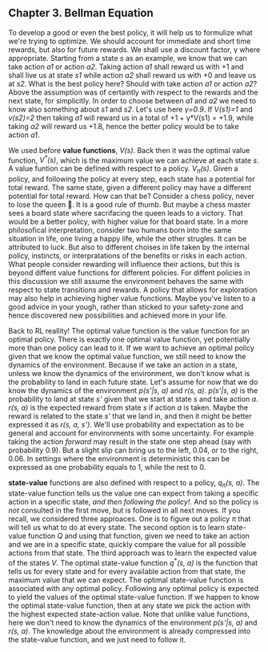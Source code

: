 ## Chapter 3. Bellman Equation

To develop a good or even the best policy, it will help us to formulize what we're trying to optimize. We should account for immediate and short time rewards, but also for future rewards. We shall use a discount factor, &gamma; where appropriate. Starting from a state *s* as an example, we know that we can take action *a1* or action *a2*. Taking action *a1* shall reward us with +1 and shall live us at state *s1* while action *a2* shall reward us with +0 and leave us at *s2*. What is the best policy here? Should with take action *a1* or action *a2*? Above the assumption was of certaintly with respect to the rewards and the next state, for simplicitly. In order to choose between *a1* and *a2* we need to know also something about *s1* and *s2*. Let's use here *&gamma;=0.9*. If *V(s1)=1* and *v(s2)=2* then taking *a1* will reward us in a total of +1 + &gamma;\*V(s1) = +1.9, while taking *a2* will reward us +1.8, hence the better policy would be to take action *a1*.

We used before __value functions__, *V(s)*. Back then it was the optimal value function, *V<sup>\*</sup>(s)*, which is the maximum value we can achieve at each state *s*. A value funtion can be defined with respect to a policy. *V<sub>&pi;</sub>(s)*. 
Given a policy, and following the policy at every step, each state has a potential for total reward. The same state, given a different policy may have a different potential for total reward. How can that be? Consider a chess policy, never to lose the queen 👑. It is a good rule of thumb. But maybe a chess master sees a board state where sacrifacing the queen leads to a victory. That would be a better policy, with higher value for that board state. In a more philosofical interpretation, consider two humans born into the same situation in life, one living a happy life, while the other strugles. It can be attributed to luck. But also to different choises in life taken by the internal policy, instincts, or interpratations of the benefits or risks in each action. What people consider rewarding will influence their actions, but this is beyond diffent value functions for different policies. For diffent policies in this discussion we still assume the environment behaves the same with respect to state transitions and rewards. A policy that allows for exploration may also help in achieving higher value functions. Maybe you've listen to a good advice in your yough, rather than sticked to your safety-zone and hence discovered new possibilities and achieved more in your life.

Back to RL reallity! The optimal value function is the value function for an optimal policy. There is exactly one optimal value function, yet potentially more than one policy can lead to it. If we want to achieve an optimal policy given that we know the optimal value function, we still need to know the dynamics of the environment. Because if we take an action in a state, unless we know the dynamics of the environment, we don't know what is the probability to land in each future state. Let's assume for now that we do know the dynamics of the environment *p(s'|s, a)* and *r(s, a)*. *p(s'|s, a)* is the probability to land at state *s'* given that we start at state *s* and take action *a*. *r(s, a)* is the expected reward from state *s* if action *a* is taken. Maybe the reward is related to the state *s'* that we land in, and then it might be better expressed it as *r(s, a, s')*. We'll use probability and expectation as to be general and account for environments with some uncertainty. For example taking the action *forward* may result in the state one step ahead (say with probability 0.9). But a slight slip can bring us to the left, 0.04, or to the right, 0.06. In settings where the environment is deterministic this can be expressed as one probability equals to 1, while the rest to 0.

__state-value__ functions are also defined with respect to a policy, *q<sub>&pi;</sub>(s, a)*. The state-value function tells us the value one can expect from taking a specific action in a specific state, *and then following the policy!*. And so the policy is *not* consulted in the first move, but is followed in all next moves. If you recall, we considered three approaces. One is to figure out a policy *&pi;* that will tell us what to do at every state. The second option is to learn state-value function *Q* and using that function, given we need to take an action and we are in a specific state, quickly compare the value for all possible actions from that state. The third approach was to learn the expected value of the states *V*. The optimal state-value function *q<sup>\*</sup>(s, a)* is the function that tells us for every state and for every available action from that state, the maximum value that we can expect. The optimal state-value function is associated with any optimal policy. Following any optimal policy is expected to yield the values of the optimal state-value function. If we happen to know the optimal state-value function, then at any state we pick the action with the highest expected state-action value. Note that unlike value functions, here we don't need to know the dynamics of the environment *p(s'|s, a)* and *r(s, a)*. The knowledge about the environment is already compressed into the state-value function, and we just need to follow it.


